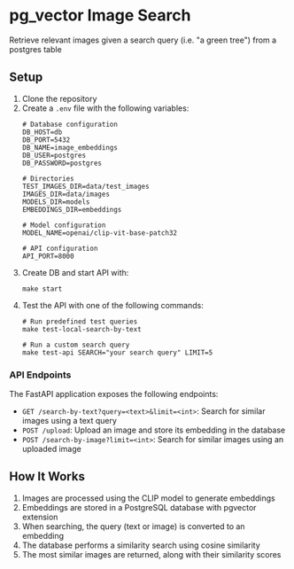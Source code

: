 # pg_vector Image Search

Retrieve relevant images given a search query (i.e. "a green tree") from a postgres table

## Setup

1. Clone the repository
2. Create a `.env` file with the following variables:
   ```
   # Database configuration
   DB_HOST=db
   DB_PORT=5432
   DB_NAME=image_embeddings
   DB_USER=postgres
   DB_PASSWORD=postgres

   # Directories 
   TEST_IMAGES_DIR=data/test_images
   IMAGES_DIR=data/images
   MODELS_DIR=models
   EMBEDDINGS_DIR=embeddings

   # Model configuration
   MODEL_NAME=openai/clip-vit-base-patch32

   # API configuration
   API_PORT=8000
   ```
3. Create DB and start API with:
   ```
   make start
   ```
4. Test the API with one of the following commands:
   ```
   # Run predefined test queries
   make test-local-search-by-text
   
   # Run a custom search query
   make test-api SEARCH="your search query" LIMIT=5
   ```

### API Endpoints

The FastAPI application exposes the following endpoints:

- `GET /search-by-text?query=<text>&limit=<int>`: Search for similar images using a text query
- `POST /upload`: Upload an image and store its embedding in the database
- `POST /search-by-image?limit=<int>`: Search for similar images using an uploaded image


## How It Works

1. Images are processed using the CLIP model to generate embeddings
2. Embeddings are stored in a PostgreSQL database with pgvector extension
3. When searching, the query (text or image) is converted to an embedding
4. The database performs a similarity search using cosine similarity
5. The most similar images are returned, along with their similarity scores
